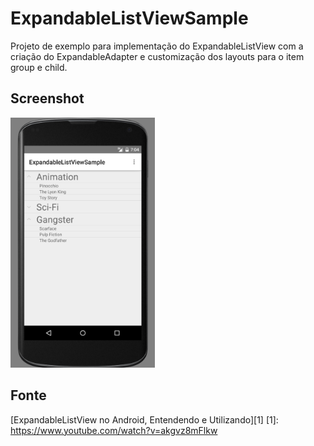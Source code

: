# ExpandableListViewSample 
Projeto de exemplo para implementação do ExpandableListView com a criação do ExpandableAdapter e customização dos layouts para o item group e child.

Screenshot
------------
<img src="expandable_list.png" height="400" alt="expandable list view" />

Fonte
------------
[ExpandableListView no Android, Entendendo e Utilizando][1]
[1]: https://www.youtube.com/watch?v=akgvz8mFlkw
